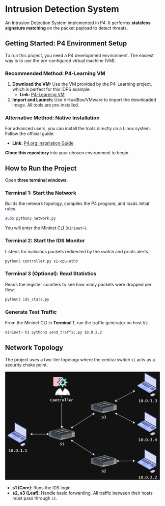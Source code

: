 # Intrusion Detection System

An Intrusion Detection System implemented in P4. It performs **stateless signature matching** on the packet payload to detect threats.

## Getting Started: P4 Environment Setup

To run this project, you need a P4 development environment. The easiest way is to use the pre-configured virtual machine (VM).

### Recommended Method: P4-Learning VM
1.  **Download the VM:** Use the VM provided by the P4-Learning project, which is perfect for this IDPS example.
    *   **Link:** [P4-Learning VM](https://github.com/jafingerhut/p4-guide/blob/master/bin/README-install-troubleshooting.md)
2.  **Import and Launch:** Use VirtualBox/VMware to import the downloaded image. All tools are pre-installed.

### Alternative Method: Native Installation
For advanced users, you can install the tools directly on a Linux system. Follow the official guide:
*   **Link:** [P4.org Installation Guide](https://github.com/p4lang/behavioral-model#dependencies)

**Clone this repository** into your chosen environment to begin.

## How to Run the Project

Open **three terminal windows**.

### Terminal 1: Start the Network
Builds the network topology, compiles the P4 program, and loads initial rules.
```bash
sudo python3 network.py
```
You will enter the Mininet CLI (`mininet>`).

### Terminal 2: Start the IDS Monitor
Listens for malicious packets redirected by the switch and prints alerts.
```bash
python3 controller.py s1-cpu-eth0
```

### Terminal 3 (Optional): Read Statistics
Reads the register counters to see how many packets were dropped per flow.
```bash
python3 ids_stats.py
```

### Generate Test Traffic
From the Mininet CLI in **Terminal 1**, run the traffic generator on host `h1`:
```bash
mininet> h1 python3 send_traffic.py 10.0.2.2
```

## Network Topology
The project uses a two-tier topology where the central switch `s1` acts as a security choke point.

![Network Topology](topology.png)

- **s1 (Core)**: Runs the IDS logic.
- **s2, s3 (Leaf)**: Handle basic forwarding. All traffic between their hosts must pass through `s1`.
